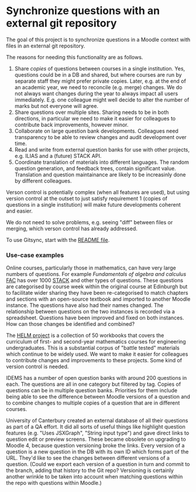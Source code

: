 # Synchronize questions with an external git repository

The goal of this project is to synchronize questions in a Moodle context with files in an external git repository.

The reasons for needing this functionality are as follows.

1. Share _copies_ of questions between courses in a single institution. Yes, questions could be in a DB and shared, but where courses are run by separate staff they might prefer private copies. Later, e.g. at the end of an academic year, we need to reconcile (e.g. merge) changes.  We do not always want changes during the year to always impact all users immediately.  E.g. one colleague might well decide to alter the number of marks but not everyone will agree.
2. Share questions over multiple sites. Sharing needs to be in both directions, in particular we need to make it easier for colleagues to contribute back improvements, however minor.
3. Collaborate on large question bank developments. Colleagues need transparency to be able to review changes and audit development over time.
4. Read and write from external question banks for use with other projects, e.g. ILIAS and a (future) STACK API.
5. Coordinate translation of materials into different languages. The random question generation, and feedback trees, contain significant value. Translation and question maintainance are likely to be increasinly done by different colleagues.

Verson control is potentially complex (when all features are used), but using version control at the outset to just satisfy requirement 1 (copies of questions in a single institution) will make future developments coherent and easier.

We do not need to solve problems, e.g. seeing "diff" between files or merging, which verson control has already addressed.

To use Gitsync, start with the [README file](../README.md).

### Use-case examples

Online courses, particularly those in mathematics, can have very large numbers of questions. For example _Fundamentals of algebra and calculus_ [FAC](https://stack-assessment.org/CaseStudies/2019/FAC/) has over 1000 [STACK](https://stack-assessment.org/) and other types of questions. These questions are categorised by course week within the original course at Edinburgh but to facilitate wider sharing they have been re-categorised to match chapters and sections with an open-source textbook and imported to another Moodle instance. The questions have also had their names changed. The relationship between questions on the two instances is recorded via a spreadsheet. Questions have been improved and fixed on both instances. How can those changes be identified and combined? 

The [HELM project](https://stack-assessment.org/CaseStudies/2021/HELM/) is a collection of 50 workbooks that covers the curriculum of first- and second-year mathematics courses for engineering undergraduates. This is a substantial corpus of "battle tested" materials which continue to be widely used.  We want to make it easier for colleagues to contribute changes and improvements to these projects.  Some kind of version control is needed.

IDEMS has a number of open question banks with around 200 questions in each. The questions are all in one category but filtered by tag. Copies of questions can be in multiple question banks. Priorities for them include being able to see the difference between Moodle versions of a question and to combine changes to multiple copies of a question that are in different courses.

University of Canterbury created an external database of all their questions as part of a QA effort. It did all sorts of useful things like highlight question features (e.g. "Uses JSXGraph", "String input type") and gave direct links to question edit or preview screens. These became obsolete on upgrading to Moodle 4, because question versioning broke the links. Every version of a question is a new question in the DB with its own ID which forms part of the URL. They'd like to see the changes between different versions of a question. (Could we export each version of a question in turn and commit to the branch, adding that history to the Git repo? Versioning is certainly another wrinkle to be taken into account when matching questions within the repo with questions within Moodle.)

